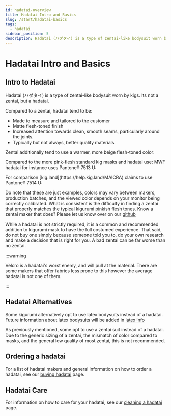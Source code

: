 ```yaml
---
id: hadatai-overview
title: Hadatai Intro and Basics
slug: /start/hadatai-basics
tags:
  - hadatai
sidebar_position: 5
description: Hadatai (ハダタイ) is a type of zentai-like bodysuit worn by kigs. To learn more about hadatai, read our guide.
---
```


# Hadatai Intro and Basics

## Intro to Hadatai
Hadatai (ハダタイ) is a type of zentai-like bodysuit worn by kigs. Its not a zentai, but a hadatai.

Compared to a zentai, hadatai tend to be:

- Made to measure and tailored to the customer
- Matte flesh-toned finish
- Increased attention towards clean, smooth seams, particularly around the joints.
- Typically but not always, better quality materials

Zentai additionally tend to use a warmer, more beige flesh-toned color:

<div
  style={{width: "50px", height: "50px", backgroundColor: "#C69653", display: "inline-block"}}
></div>

Compared to the more pink-flesh standard kig masks and hadatai use:
MWF hadatai for instance uses Pantone® 7513 U:
<div
  style={{width: "50px", height: "50px", backgroundColor: "lab(78.99% 15.06 8.60)", display: "inline-block"}}
></div>
For comparison [kig.land](https://help.kig.land/MAICRA) claims to use Pantone® 7514 U: 
<div
  style={{width: "50px", height: "50px", backgroundColor: "lab(73.18% 16.01 13.39)", display: "inline-block"}}
></div>

Do note that these are just examples, colors may vary between makers, production batches, and the viewed color depends on your monitor being correctly calibrated.
What is consistent is the difficulty in finding a zentai that properly matches the typical kigurumi pinkish flesh tones.
Know a zentai maker that does? Please let us know over on our [github](https://github.com/kig-wiki/kigwiki/issues)


While a hadatai is not strictly required, it is a common and recommended addition to kigurumi mask to have the full costumed experience. That said, do not buy one simply because someone told you to, do your own research and make a decision that is right for you. A bad zentai can be far worse than no zentai.

:::warning

Velcro is a hadatai's worst enemy, and will pull at the material. There are some makers that offer fabrics less prone to this however the average hadatai is not one of them.

:::


## Hadatai Alternatives

Some kigurumi alternatively opt to use latex bodysuits instead of a hadatai. Future information about latex bodysuits will be added in [latex info](/hadatai/latex-info)

As previously mentioned, some opt to use a zentai suit instead of a hadatai. Due to the generic sizing of a zentai, the mismatch of color compared to masks, and the general low quality of most zentai, this is not recommended.

## Ordering a hadatai

For a list of hadatai makers and general information on how to order a hadatai, see our [buying hadatai](/buy/hadatai) page.


## Hadatai Care

For information on how to care for your hadatai, see our [cleaning a hadatai](/care/cleaning-a-hadatai) page.
